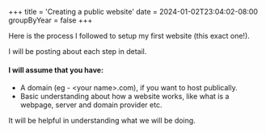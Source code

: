 +++
title = 'Creating a public website'
date = 2024-01-02T23:04:02-08:00
groupByYear = false
+++

Here is the process I followed to setup my first website (this exact one!).

I will be posting about each step in detail.

#### I will assume that you have:
-  A domain (eg - \<your name\>.com), if you want to host publically.
-  Basic understanding about how a website works, like what is a webpage, server and domain provider etc.

It will be helpful in understanding what we will be doing.